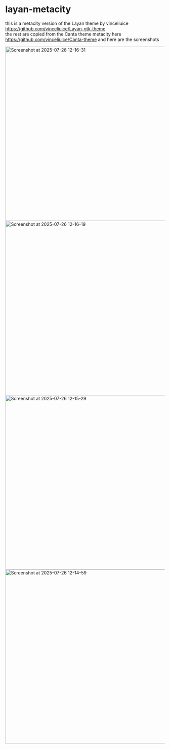 # layan-metacity
this is a metacity version of the Layan theme by vinceliuice https://github.com/vinceliuice/Layan-gtk-theme \
the rest are copied from the Canta theme metacity here https://github.com/vinceliuice/Canta-theme
and here are the screenshots 


<img width="670" height="551" alt="Screenshot at 2025-07-26 12-16-31" src="https://github.com/user-attachments/assets/36029c04-5a17-4cf2-81b8-c9a64eb5a1ee" />
<img width="670" height="551" alt="Screenshot at 2025-07-26 12-16-19" src="https://github.com/user-attachments/assets/cf38cca3-fa6a-437e-8990-f86d444b4fc4" />
<img width="670" height="551" alt="Screenshot at 2025-07-26 12-15-29" src="https://github.com/user-attachments/assets/81d07054-6462-41a8-9af1-d732a708cae8" />
<img width="670" height="551" alt="Screenshot at 2025-07-26 12-14-59" src="https://github.com/user-attachments/assets/7575b850-1886-4868-ae95-9c1fe2181d96" />

